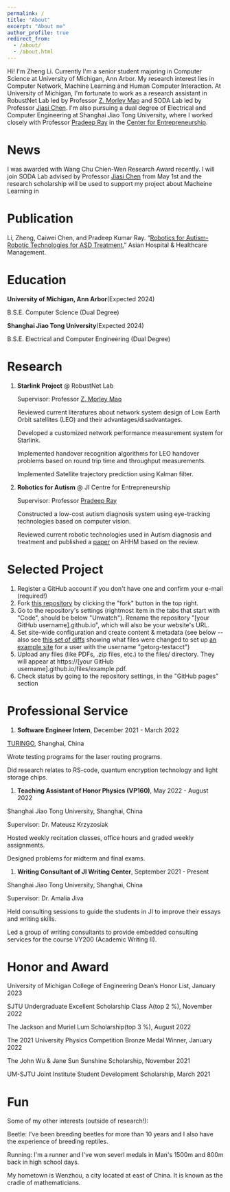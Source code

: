 ```yaml
---
permalink: /
title: "About"
excerpt: "About me"
author_profile: true
redirect_from:
  - /about/
  - /about.html
---
```


Hi! I'm Zheng Li. Currently I'm a senior student majoring in Computer Science at University of Michigan, Ann Arbor. My research interest lies in Computer Network, Machine Learning and Human Computer Interaction. At University of Michigan, I'm fortunate to work as a research assistant in RobustNet Lab led by Professor [Z. Morley Mao](https://web.eecs.umich.edu/~zmao/) and SODA Lab led by Professor [Jiasi Chen](https://jiasi.engin.umich.edu/). I'm also pursuing a dual degree of Electrical and Computer Engineering at Shanghai Jiao Tong University, where I worked closely with Professor [Pradeep Ray](https://sites.ji.sjtu.edu.cn/entrepreneurship/views/pradeep_bio.html) in the [Center for Entrepreneurship](https://sites.ji.sjtu.edu.cn/entrepreneurship/views/about.html).

# News

I was awarded with Wang Chu Chien-Wen Research Award recently. I will join SODA Lab advised by Professor [Jiasi Chen](https://jiasi.engin.umich.edu/) from May 1st and the research scholarship will be used to support my project about Macheine Learning in

# Publication

Li, Zheng, Caiwei Chen, and Pradeep Kumar Ray. “[Robotics for Autism- Robotic Technologies for ASD Treatment.](https://www.asianhhm.com/information-technology/robotics-for-autism)” Asian Hospital & Healthcare Management.

# Education

**University of Michigan, Ann Arbor**(Expected 2024)

B.S.E. Computer Science (Dual Degree)

**Shanghai Jiao Tong University**(Expected 2024)

B.S.E. Electrical and Computer Engineering (Dual Degree)

# Research

1. **Starlink Project** @ RobustNet Lab

   Supervisor: Professor [Z. Morley Mao](https://web.eecs.umich.edu/~zmao/)

   Reviewed current literatures about network system design of Low Earth Orbit satellites (LEO) and their advantages/disadvantages.

   Developed a customized network performance measurement system for Starlink.

   Implemented handover recognition algorithms for LEO handover problems based on round trip time and throughput measurements.

   Implemented Satellite trajectory prediction using Kalman filter.

<!-- 2. Efficient Text-to-3D Generation @ SODA Lab

Supervisor: Professor [Jiasi Chen](https://jiasi.engin.umich.edu/) -->

2. **Robotics for Autism** @ JI Centre for Entrepreneurship

   Supervisor: Professor [Pradeep Ray](https://sites.ji.sjtu.edu.cn/entrepreneurship/views/pradeep_bio.html)

   Constructed a low-cost autism diagnosis system using eye-tracking technologies based on computer vision.

   Reviewed current robotic technologies used in Autism diagnosis and treatment and published a [paper](https://www.asianhhm.com/information-technology/robotics-for-autism) on AHHM based on the review.

# Selected Project

1. Register a GitHub account if you don't have one and confirm your e-mail (required!)
1. Fork [this repository](https://github.com/academicpages/academicpages.github.io) by clicking the "fork" button in the top right.
1. Go to the repository's settings (rightmost item in the tabs that start with "Code", should be below "Unwatch"). Rename the repository "[your GitHub username].github.io", which will also be your website's URL.
1. Set site-wide configuration and create content & metadata (see below -- also see [this set of diffs](http://archive.is/3TPas) showing what files were changed to set up [an example site](https://getorg-testacct.github.io) for a user with the username "getorg-testacct")
1. Upload any files (like PDFs, .zip files, etc.) to the files/ directory. They will appear at https://[your GitHub username].github.io/files/example.pdf.
1. Check status by going to the repository settings, in the "GitHub pages" section

# Professional Service

1. **Software Engineer Intern**, December 2021 - March 2022

[TURINGO](https://www.turingq.com/index-en.html), Shanghai, China

Wrote testing programs for the laser routing programs.

Did research relates to RS-code, quantum encryption technology and light storage chips.

1. **Teaching Assistant of Honor Physics (VP160)**, May 2022 - August 2022

Shanghai Jiao Tong University, Shanghai, China

Supervisor: Dr. Mateusz Krzyzosiak

Hosted weekly recitation classes, office hours and graded weekly assignments.

Designed problems for midterm and final exams.

1. **Writing Consultant of JI Writing Center**, September 2021 - Present

Shanghai Jiao Tong University, Shanghai, China

Supervisor: Dr. Amalia Jiva

Held consulting sessions to guide the students in JI to improve their essays and writing skills.

Led a group of writing consultants to provide embedded consulting services for the course VY200 (Academic Writing II).

# Honor and Award

University of Michigan College of Engineering Dean’s Honor List, January 2023

SJTU Undergraduate Excellent Scholarship Class A(top 2 \%), November 2022

The Jackson and Muriel Lum Scholarship(top 3 \%), August 2022

The 2021 University Physics Competition Bronze Medal Winner, January 2022

The John Wu \& Jane Sun Sunshine Scholarship, November 2021

UM-SJTU Joint Institute Student Development Scholarship, March 2021

# Fun

Some of my other interests (outside of research!):

Beetle: I've been breeding beetles for more than 10 years and I also have the experience of breeding reptiles.

Running: I'm a runner and I've won severl medals in Man's 1500m and 800m back in high school days.

My hometown is Wenzhou, a city located at east of China. It is known as the cradle of mathematicians.
